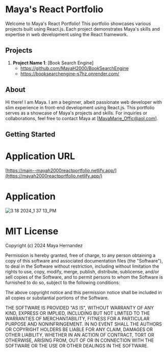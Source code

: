 # Maya's React Portfolio

Welcome to Maya's React Portfolio! This portfolio showcases various projects built using React.js. Each project demonstrates Maya's skills and expertise in web development using the React framework.

## Projects

1. **Project Name 1**: [Book Search Engine]
   - https://github.com/MayaH2000/BookSearchEngine
   - https://booksearchengine-s7hz.onrender.com/
   

## About

Hi there! I am Maya. I am a beginner, albeit passionate web developer with slim experience in front-end development using React.js. This portfolio serves as a showcase of Maya's projects and skills. For inquiries or collaborations, feel free to contact Maya at [MayaMarie_Offic@aol.com].

## Getting Started

# Application URL
[https://main--mayah2000reactportfolio.netlify.app/](https://mayah2000reactportfolio.netlify.app/)

# Application
![3 18 2024_1 37 13_PM](https://github.com/MayaH2000/ReactPortfolio/assets/101356128/8b6d22fb-4926-4ced-ac35-c3a850e14c54)

# MIT License

Copyright (c) 2024 Maya Hernandez

Permission is hereby granted, free of charge, to any person obtaining a copy
of this software and associated documentation files (the "Software"), to deal
in the Software without restriction, including without limitation the rights
to use, copy, modify, merge, publish, distribute, sublicense, and/or sell
copies of the Software, and to permit persons to whom the Software is
furnished to do so, subject to the following conditions:

The above copyright notice and this permission notice shall be included in all
copies or substantial portions of the Software.

THE SOFTWARE IS PROVIDED "AS IS", WITHOUT WARRANTY OF ANY KIND, EXPRESS OR
IMPLIED, INCLUDING BUT NOT LIMITED TO THE WARRANTIES OF MERCHANTABILITY,
FITNESS FOR A PARTICULAR PURPOSE AND NONINFRINGEMENT. IN NO EVENT SHALL THE
AUTHORS OR COPYRIGHT HOLDERS BE LIABLE FOR ANY CLAIM, DAMAGES OR OTHER
LIABILITY, WHETHER IN AN ACTION OF CONTRACT, TORT OR OTHERWISE, ARISING FROM,
OUT OF OR IN CONNECTION WITH THE SOFTWARE OR THE USE OR OTHER DEALINGS IN THE
SOFTWARE.
